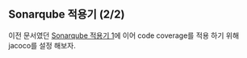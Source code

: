## Sonarqube 적용기 (2/2)

이전 문서였던 [Sonarqube 적용기 1](https://github.com/ksu3101/TIL/blob/master/Android/210119_android.md)에 이어 code coverage를 적용 하기 위해 jacoco를 설정 해보자. 
